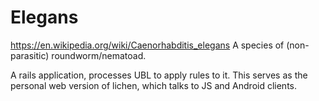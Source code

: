 Elegans
=======

https://en.wikipedia.org/wiki/Caenorhabditis_elegans
A species of (non-parasitic) roundworm/nematoad.

A rails application, processes UBL to apply rules to it.
This serves as the personal web version of lichen, which talks to JS
and Android clients.

